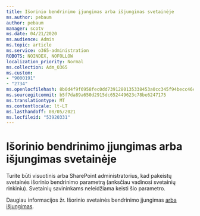 ```yaml
---
title: Išorinio bendrinimo įjungimas arba išjungimas svetainėje
ms.author: pebaum
author: pebaum
manager: scotv
ms.date: 04/21/2020
ms.audience: Admin
ms.topic: article
ms.service: o365-administration
ROBOTS: NOINDEX, NOFOLLOW
localization_priority: Normal
ms.collection: Adm_O365
ms.custom:
- "9000191"
- "2734"
ms.openlocfilehash: 8b0d4f9f6958fec0dd7391280135338453a0cc345f94becc46ca7fae89cfd86f
ms.sourcegitcommit: b5f7da89a650d2915dc652449623c78be6247175
ms.translationtype: MT
ms.contentlocale: lt-LT
ms.lasthandoff: 08/05/2021
ms.locfileid: "53920331"
---
```

# <a name="turn-external-sharing-on-or-off-for-a-site"></a>Išorinio bendrinimo įjungimas arba išjungimas svetainėje

Turite būti visuotinis arba SharePoint administratorius, kad pakeistų svetainės išorinio bendrinimo parametrą (anksčiau vadinosi svetainių rinkiniu). Svetainių savininkams neleidžiama keisti šio parametro. 

Daugiau informacijos žr. Išorinio svetainės bendrinimo įjungimas [arba išjungimas](https://docs.microsoft.com/sharepoint/change-external-sharing-site).
